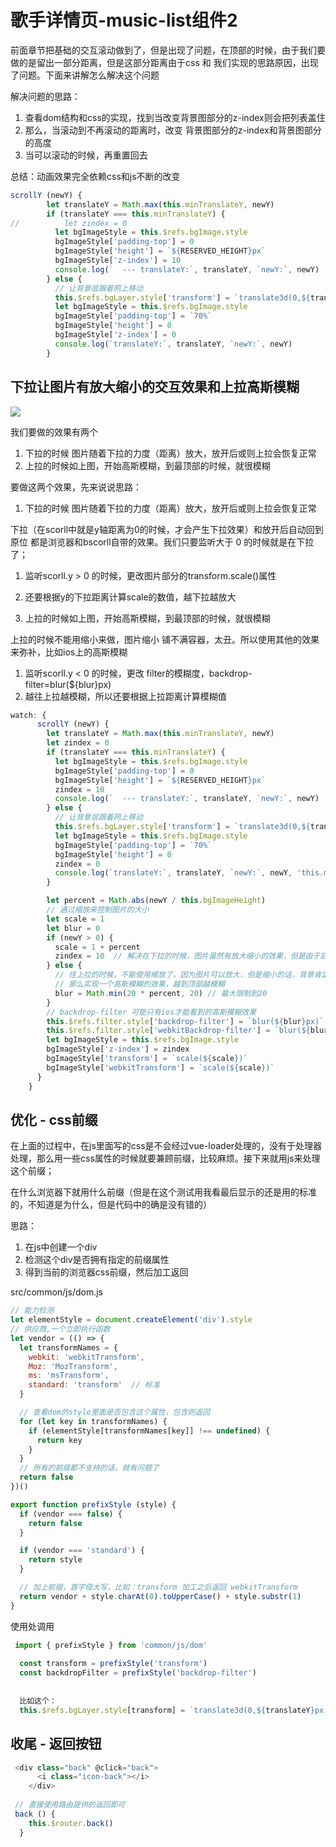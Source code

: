 # 歌手详情页-music-list组件2

前面章节把基础的交互滚动做到了，但是出现了问题，在顶部的时候，由于我们要做的是留出一部分距离，但是这部分距离由于css 和 我们实现的思路原因，出现了问题。下面来讲解怎么解决这个问题

解决问题的思路：

1. 查看dom结构和css的实现，找到当改变背景图部分的z-index则会把列表盖住
2. 那么，当滚动到不再滚动的距离时，改变 背景图部分的z-index和背景图部分的高度
3. 当可以滚动的时候，再重置回去

总结：动画效果完全依赖css和js不断的改变

```javascript
scrollY (newY) {
        let translateY = Math.max(this.minTranslateY, newY)
        if (translateY === this.minTranslateY) {
//          let zindex = 0
          let bgImageStyle = this.$refs.bgImage.style
          bgImageStyle['padding-top'] = 0
          bgImageStyle['height'] = `${RESERVED_HEIGHT}px`
          bgImageStyle['z-index'] = 10
          console.log(`  --- translateY:`, translateY, `newY:`, newY)
        } else {
          // 让背景层跟着网上移动
          this.$refs.bgLayer.style['transform'] = `translate3d(0,${translateY}px,0)`
          let bgImageStyle = this.$refs.bgImage.style
          bgImageStyle['padding-top'] = `70%`
          bgImageStyle['height'] = 0
          bgImageStyle['z-index'] = 0
          console.log(`translateY:`, translateY, `newY:`, newY)
        }
```

## 下拉让图片有放大缩小的交互效果和上拉高斯模糊
![](/assets/musicapp/歌手详情歌曲列表交互效果图上拉ios高斯模糊.png)

我们要做的效果有两个

1. 下拉的时候 图片随着下拉的力度（距离）放大，放开后或则上拉会恢复正常
2. 上拉的时候如上图，开始高斯模糊，到最顶部的时候，就很模糊

要做这两个效果，先来说说思路：

1. 下拉的时候 图片随着下拉的力度（距离）放大，放开后或则上拉会恢复正常
  
  下拉（在scorll中就是y轴距离为0的时候，才会产生下拉效果）和放开后自动回到原位 都是浏览器和bscorll自带的效果。我们只要监听大于 0 的时候就是在下拉了；
  
  1. 监听scorll.y > 0 的时候，更改图片部分的transform.scale()属性
  2. 还要根据y的下拉距离计算scale的数值，越下拉越放大
  
2. 上拉的时候如上图，开始高斯模糊，到最顶部的时候，就很模糊

  上拉的时候不能用缩小来做，图片缩小 铺不满容器，太丑。所以使用其他的效果来弥补，比如ios上的高斯模糊
  
  1. 监听scorll.y < 0 的时候，更改 filter的模糊度，backdrop-filter=blur(${blur}px)
  2. 越往上拉越模糊，所以还要根据上拉距离计算模糊值
  

```javascript
watch: {
      scrollY (newY) {
        let translateY = Math.max(this.minTranslateY, newY)
        let zindex = 0
        if (translateY === this.minTranslateY) {
          let bgImageStyle = this.$refs.bgImage.style
          bgImageStyle['padding-top'] = 0
          bgImageStyle['height'] = `${RESERVED_HEIGHT}px`
          zindex = 10
          console.log(`  --- translateY:`, translateY, `newY:`, newY)
        } else {
          // 让背景层跟着网上移动
          this.$refs.bgLayer.style['transform'] = `translate3d(0,${translateY}px,0)`
          let bgImageStyle = this.$refs.bgImage.style
          bgImageStyle['padding-top'] = `70%`
          bgImageStyle['height'] = 0
          zindex = 0
          console.log(`translateY:`, translateY, `newY:`, newY, 'this.minTranslateY:', this.minTranslateY)
        }

        let percent = Math.abs(newY / this.bgImageHeight)
        // 通过缩放来控制图片的大小
        let scale = 1
        let blur = 0
        if (newY > 0) {
          scale = 1 + percent
          zindex = 10  // 解决在下拉的时候，图片虽然有放大缩小的效果，但是由于后来居上，覆盖了放大的显示部分
        } else {
          // 往上拉的时候，不能使用缩放了，因为图片可以放大，但是缩小的话，背景肯定铺不满容器了，很丑陋
          // 那么实现一个高斯模糊的效果，越到顶部越模糊
          blur = Math.min(20 * percent, 20) // 最大限制到20
        }
        // backdrop-filter 可能只有ios才能看到的高斯模糊效果
        this.$refs.filter.style['backdrop-filter'] = `blur(${blur}px)`
        this.$refs.filter.style['webkitBackdrop-filter'] = `blur(${blur}px)`
        let bgImageStyle = this.$refs.bgImage.style
        bgImageStyle['z-index'] = zindex
        bgImageStyle['transform'] = `scale(${scale})`
        bgImageStyle['webkitTransform'] = `scale(${scale})`
      }
    }
```

## 优化 - css前缀

在上面的过程中，在js里面写的css是不会经过vue-loader处理的，没有于处理器处理，那么用一些css属性的时候就要兼顾前缀，比较麻烦。接下来就用js来处理这个前缀；

在什么浏览器下就用什么前缀（但是在这个测试用我看最后显示的还是用的标准的，不知道是为什么，但是代码中的确是没有错的）

思路：

1. 在js中创建一个div
2. 检测这个div是否拥有指定的前缀属性
3. 得到当前的浏览器css前缀，然后加工返回

src/common/js/dom.js
```javascript
// 能力检测
let elementStyle = document.createElement('div').style
// 供应商,一个立即执行函数
let vendor = (() => {
  let transformNames = {
    webkit: 'webkitTransform',
    Moz: 'MozTransform',
    ms: 'msTransform',
    standard: 'transform'  // 标准
  }

  // 查看dom的style里面是否包含这个属性，包含则返回
  for (let key in transformNames) {
    if (elementStyle[transformNames[key]] !== undefined) {
      return key
    }
  }
  // 所有的前缀都不支持的话，就有问题了
  return false
})()

export function prefixStyle (style) {
  if (vendor === false) {
    return false
  }

  if (vendor === 'standard') {
    return style
  }

  // 加上前缀，首字母大写，比如：transform 加工之后返回 webkitTransform
  return vendor + style.charAt(0).toUpperCase() + style.substr(1)
}
```

使用处调用
```javascript
 import { prefixStyle } from 'common/js/dom'
 
  const transform = prefixStyle('transform')
  const backdropFilter = prefixStyle('backdrop-filter')
  
  
  比如这个：
  this.$refs.bgLayer.style[transform] = `translate3d(0,${translateY}px,0)`
```

## 收尾 - 返回按钮
```javascript
 <div class="back" @click="back">
      <i class="icon-back"></i>
    </div>
    
 // 直接使用路由提供的返回即可   
 back () {
    this.$router.back()
  }   
```